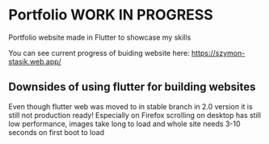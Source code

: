 # Portfolio WORK IN PROGRESS

Portfolio website made in Flutter to showcase my skills

You can see current progress of buiding website here: https://szymon-stasik.web.app/

## Downsides of using flutter for building websites

Even though flutter web was moved to in stable branch in 2.0 version it is still not production ready!
Especially on Firefox scrolling on desktop has still low performance,
images take long to load and whole site needs 3-10 seconds on first boot to load
